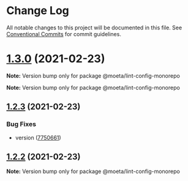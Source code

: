 # Change Log

All notable changes to this project will be documented in this file.
See [Conventional Commits](https://conventionalcommits.org) for commit guidelines.

# [1.3.0](https://github.com/choi-moeta/lint-config/compare/v1.2.3...v1.3.0) (2021-02-23)

**Note:** Version bump only for package @moeta/lint-config-monorepo







**Note:** Version bump only for package @moeta/lint-config-monorepo





## [1.2.3](https://github.com/choi-moeta/lint-config/compare/v1.2.2...v1.2.3) (2021-02-23)


### Bug Fixes

* version ([7750661](https://github.com/choi-moeta/lint-config/commit/77506619fa30762847be02e5f10fc7784292db33))





## [1.2.2](https://github.com/choi-moeta/lint-config/compare/v1.2.1...v1.2.2) (2021-02-23)

**Note:** Version bump only for package @moeta/lint-config-monorepo
